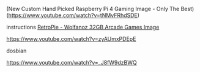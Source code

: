 (New Custom Hand Picked Raspberry Pi 4 Gaming Image - Only The Best)(https://www.youtube.com/watch?v=tNMvFRhdSDE)

instructions
[RetroPie - Wolfanoz 32GB Arcade Games Image](https://www.youtube.com/watch?v=skWUToxR-q0)

https://www.youtube.com/watch?v=zyAUmxPDEpE

dosbian

https://www.youtube.com/watch?v=_J8fW9dzBWQ
